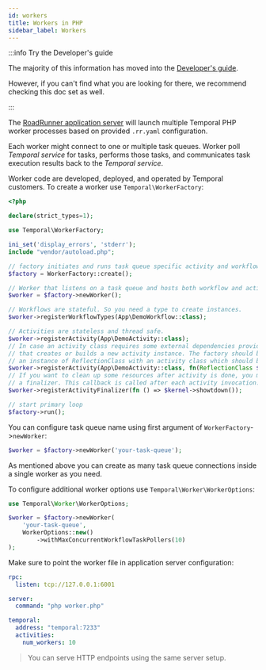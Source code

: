 ```yaml
---
id: workers
title: Workers in PHP
sidebar_label: Workers
---
```


:::info Try the Developer's guide

The majority of this information has moved into the [Developer's guide](/dev-guide/?lang=php).

However, if you can't find what you are looking for there, we recommend checking this doc set as well.

:::

The [RoadRunner application server](https://roadrunner.dev/) will launch multiple Temporal PHP worker processes based on provided `.rr.yaml` configuration.

Each worker might connect to one or multiple task queues. Worker poll _Temporal service_ for tasks, performs those tasks,
and communicates task execution results back to the _Temporal service_.

Worker code are developed, deployed, and operated by Temporal customers. To create a worker use `Temporal\WorkerFactory`:

```php
<?php

declare(strict_types=1);

use Temporal\WorkerFactory;

ini_set('display_errors', 'stderr');
include "vendor/autoload.php";

// factory initiates and runs task queue specific activity and workflow workers
$factory = WorkerFactory::create();

// Worker that listens on a task queue and hosts both workflow and activity implementations.
$worker = $factory->newWorker();

// Workflows are stateful. So you need a type to create instances.
$worker->registerWorkflowTypes(App\DemoWorkflow::class);

// Activities are stateless and thread safe.
$worker->registerActivity(App\DemoActivity::class);
// In case an activity class requires some external dependencies provide a callback - factory
// that creates or builds a new activity instance. The factory should be a callable which accepts
// an instance of ReflectionClass with an activity class which should be created.
$worker->registerActivity(App\DemoActivity::class, fn(ReflectionClass $class) => $container->create($class->getName()));
// If you want to clean up some resources after activity is done, you may register
// a finalizer. This callback is called after each activity invocation.
$worker->registerActivityFinalizer(fn () => $kernel->showtdown());

// start primary loop
$factory->run();
```

You can configure task queue name using first argument of `WorkerFactory`->`newWorker`:

```php
$worker = $factory->newWorker('your-task-queue');
```

As mentioned above you can create as many task queue connections inside a single worker as you need.

To configure additional worker options use `Temporal\Worker\WorkerOptions`:

```php
use Temporal\Worker\WorkerOptions;

$worker = $factory->newWorker(
    'your-task-queue',
    WorkerOptions::new()
        ->withMaxConcurrentWorkflowTaskPollers(10)
);
```

Make sure to point the worker file in application server configuration:

```yaml
rpc:
  listen: tcp://127.0.0.1:6001

server:
  command: "php worker.php"

temporal:
  address: "temporal:7233"
  activities:
    num_workers: 10
```

> You can serve HTTP endpoints using the same server setup.
